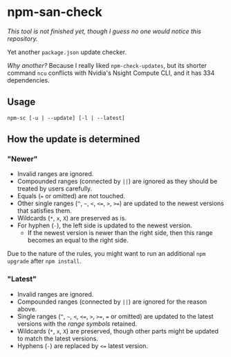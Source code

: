 # npm-san-check

*This tool is not finished yet, though I guess no one would notice this repository.*

Yet another `package.json` update checker.

*Why another?* Because I really liked `npm-check-updates`, but its shorter command `ncu` conflicts with Nvidia's Nsight Compute CLI, and it has 334 dependencies.

## Usage

```
npm-sc [-u | --update] [-l | --latest]
```

## How the update is determined

### "Newer"

- Invalid ranges are ignored.
- Compounded ranges (connected by `||`) are ignored as they should be treated by users carefully.
- Equals (`=` or omitted) are not touched.
- Other single ranges (`^`, `~`, `<`, `<=`, `>`, `>=`) are updated to the newest versions that satisfies them.
- Wildcards (`*`, `x`, `X`) are preserved as is.
- For hyphen (`-`), the left side is updated to the newest version.
  - If the newest version is newer than the right side, then this range becomes an equal to the right side.

Due to the nature of the rules, you might want to run an additional `npm upgrade` after `npm install`.

### "Latest"

- Invalid ranges are ignored.
- Compounded ranges (connected by `||`) are ignored for the reason above.
- Single ranges (`^`, `~`, `<`, `<=`, `>`, `>=`, `=` or omitted) are updated to the latest versions with the *range symbols* retained.
- Wildcards (`*`, `x`, `X`) are preserved, though other parts might be updated to match the latest versions.
- Hyphens (`-`) are replaced by `<=` latest version.
